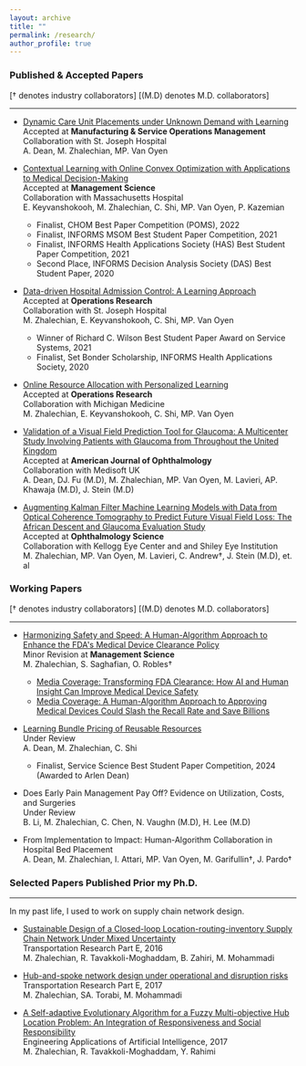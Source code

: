 ```yaml
---
layout: archive
title: ""
permalink: /research/
author_profile: true
---
```


### Published & Accepted Papers
[&dagger; denotes industry collaborators] [(M.D) denotes M.D. collaborators]

___
* [Dynamic Care Unit Placements under Unknown Demand with Learning](https://papers.ssrn.com/sol3/papers.cfm?abstract_id=4120841)  
Accepted at **Manufacturing & Service Operations Management**  
Collaboration with St. Joseph Hospital    
A. Dean, M. Zhalechian, MP. Van Oyen  

* [Contextual Learning with Online Convex Optimization with Applications to Medical Decision-Making](https://papers.ssrn.com/sol3/papers.cfm?abstract_id=3501316)  
Accepted at **Management Science**  
Collaboration with Massachusetts Hospital  
E. Keyvanshokooh, M. Zhalechian, C. Shi, MP. Van Oyen, P. Kazemian  
  * <span style="color:#black">Finalist, CHOM Best Paper Competition (POMS), 2022 </span>
  * <span style="color:#black">Finalist, INFORMS MSOM Best Student Paper Competition, 2021 </span>
  * <span style="color:#black">Finalist, INFORMS Health Applications Society (HAS) Best Student Paper Competition, 2021 </span>
  * <span style="color:#black">Second Place, INFORMS Decision Analysis Society (DAS) Best Student Paper, 2020 </span>  
  
* [Data-driven Hospital Admission Control: A Learning Approach](https://papers.ssrn.com/sol3/papers.cfm?abstract_id=3653433)  
Accepted at **Operations Research**  
Collaboration with St. Joseph Hospital  
M. Zhalechian, E. Keyvanshokooh, C. Shi, MP. Van Oyen  
  * <span style="color:#black">Winner of Richard C. Wilson Best Student Paper Award on Service Systems, 2021 </span>
  * <span style="color:#black">Finalist, Set Bonder Scholarship, INFORMS Health Applications Society, 2020 </span>  
  
* [Online Resource Allocation with Personalized Learning](https://papers.ssrn.com/sol3/papers.cfm?abstract_id=3538509)  
Accepted at **Operations Research**  
Collaboration with Michigan Medicine  
M. Zhalechian, E. Keyvanshokooh, C. Shi, MP. Van Oyen  

* [Validation of a Visual Field Prediction Tool for Glaucoma: A Multicenter Study Involving Patients with Glaucoma from Throughout the United Kingdom](https://www.sciencedirect.com/science/article/abs/pii/S0002939425000212)         
Accepted at **American Journal of Ophthalmology**   
Collaboration with Medisoft UK    
A. Dean, DJ. Fu (M.D), M. Zhalechian, MP. Van Oyen, M. Lavieri, AP. Khawaja (M.D), J. Stein (M.D) 

* [Augmenting Kalman Filter Machine Learning Models with Data from Optical Coherence Tomography to Predict Future Visual Field Loss: The African Descent and Glaucoma Evaluation Study](https://www.sciencedirect.com/science/article/pii/S2666914521000890)  
Accepted at **Ophthalmology Science**  
Collaboration with Kellogg Eye Center and and Shiley Eye Institution    
M. Zhalechian, MP. Van Oyen, M. Lavieri, C. Andrew&dagger;, J. Stein (M.D), et. al    


### Working Papers
[&dagger; denotes industry collaborators] [(M.D) denotes M.D. collaborators] 

___  
* [Harmonizing Safety and Speed: A Human-Algorithm Approach to Enhance the FDA's Medical Device Clearance Policy](https://papers.ssrn.com/sol3/papers.cfm?abstract_id=4863134)   
Minor Revision at **Management Science**    
M. Zhalechian, S. Saghafian, O. Robles&dagger;
  * <span style="color:#black">[Media Coverage: Transforming FDA Clearance: How AI and Human Insight Can Improve Medical Device Safety](https://www.devdiscourse.com/article/health/3021077-transforming-fda-clearance-how-ai-and-human-insight-can-improve-medical-device-safety) </span>  
  * <span style="color:#black">[Media Coverage: A Human-Algorithm Approach to Approving Medical Devices Could Slash the Recall Rate and Save Billions](https://www.hks.harvard.edu/faculty-research/policy-topics/health/human-algorithm-approach-approving-medical-devices-could) </span>  

* [Learning Bundle Pricing of Reusable Resources](https://papers.ssrn.com/sol3/papers.cfm?abstract_id=4952453)      
Under Review     
A. Dean, M. Zhalechian, C. Shi    
    * <span style="color:#black">Finalist, Service Science Best Student Paper Competition, 2024 (Awarded to Arlen Dean) </span>  
    
* Does Early Pain Management Pay Off? Evidence on Utilization, Costs, and Surgeries   
Under Review     
B. Li, M. Zhalechian, C. Chen, N. Vaughn (M.D), H. Lee (M.D) 

* From Implementation to Impact: Human-Algorithm Collaboration in Hospital Bed Placement    
A. Dean, M. Zhalechian, I. Attari, MP. Van Oyen, M. Garifullin&dagger;, J. Pardo&dagger;


<!--
### In Progress
___  

* Interpretable Design of Multi-Agent Reinforcement Learning      
  with Soroush Saghafian and Yoshimi Fukuoka
  
* Patient-to-Bed Placement Optimization: Improving Coordination for a Hospital Command Center  
  with Arlen Dean, Iman Attari, Max Garifullin (Industry collaborator), Jennifer Pardo (Industry collaborator), Mark Van Oyen   
  * <span style="color:#black">Implemented at Michigan Medicine </span>  
  * <span style="color:#black">Accepted at Michigan Medicine Quality Month Symposium </span> 

* Batching and Optimal Personalized Resource Allocation  
  with Yiding Feng and Arlen Dean  
  
* The Impact of Early Referral on Overtreatment and Healthcare Waste: Evidence from Pain Management Practices  
  with Buyun Li, Jonathan Helm, and Nick Vaughn (M.D)   
-->

### Selected Papers Published Prior my Ph.D.
___
In my past life, I used to work on supply chain network design. 

* [Sustainable Design of a Closed-loop Location-routing-inventory Supply Chain Network Under Mixed Uncertainty](https://doi.org/10.1016/j.tre.2016.02.011)  
Transportation Research Part E, 2016   
M. Zhalechian, R. Tavakkoli-Moghaddam, B. Zahiri, M. Mohammadi 

* [Hub-and-spoke network design under operational and disruption risks](https://doi.org/10.1016/j.tre.2017.11.001)  
Transportation Research Part E, 2017   
M. Zhalechian, SA. Torabi, M. Mohammadi    

* [A Self-adaptive Evolutionary Algorithm for a Fuzzy Multi-objective Hub Location Problem: An Integration of Responsiveness and Social Responsibility](https://doi.org/10.1016/j.engappai.2017.03.006)  
Engineering Applications of Artificial Intelligence, 2017  
M. Zhalechian, R. Tavakkoli-Moghaddam, Y. Rahimi
